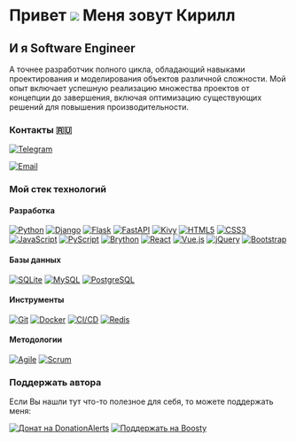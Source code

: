 Привет ![](https://user-images.githubusercontent.com/18350557/176309783-0785949b-9127-417c-8b55-ab5a4333674e.gif) Меня зовут Кирилл
=====================================================================================================================================

И я Software Engineer
-----------------

А точнее разработчик полного цикла, обладающий навыками проектирования и моделирования объектов различной сложности. Мой опыт включает успешную реализацию множества проектов от концепции до завершения, включая оптимизацию существующих решений для повышения производительности.

### Контакты 🇷🇺

[![Telegram](https://img.shields.io/badge/Telegram-@lakido-2CA5E4?style=flat&logo=telegram)](https://t.me/lakido)

[![Email](https://img.shields.io/badge/Email-lakido551@gmail.com-D44638?style=flat&logo=gmail)](mailto:lakido551@gmail.com)





### Мой стек технологий

#### **Разработка**

[![Python](https://img.shields.io/badge/Python-3776AB?style=flat&logo=python&logoColor=white)](https://www.python.org)
[![Django](https://img.shields.io/badge/Django-092E20?style=flat&logo=django&logoColor=white)](https://www.djangoproject.com/)
[![Flask](https://img.shields.io/badge/Flask-000000?style=flat&logo=flask&logoColor=white)](https://flask.palletsprojects.com/)
[![FastAPI](https://img.shields.io/badge/FastAPI-009688?style=flat&logo=fastapi&logoColor=white)](https://fastapi.tiangolo.com/)
[![Kivy](https://img.shields.io/badge/Kivy-1A73E8?style=flat)](https://kivy.org/)
[![HTML5](https://img.shields.io/badge/HTML5-E34F26?style=flat&logo=html5&logoColor=white)](https://www.w3.org/html/)
[![CSS3](https://img.shields.io/badge/CSS3-1572B6?style=flat&logo=css3&logoColor=white)](https://www.w3.org/Style/CSS/Overview.en.html)
[![JavaScript](https://img.shields.io/badge/JavaScript-F7DF1E?style=flat&logo=javascript&logoColor=000000)](https://www.javascript.com/)
[![PyScript](https://img.shields.io/badge/PyScript-white?style=flat&logo=pyscript&logoColor=black)](https://pyscript.net/)
[![Brython](https://img.shields.io/badge/Brython-skyblue?style=flat&logo=brython&logoColor=black)](https://www.brython.info/)
[![React](https://img.shields.io/badge/React-20232A?style=flat&logo=react&logoColor=61DAFB)](https://react.dev/)
[![Vue.js](https://img.shields.io/badge/Vue.js-4FC08D?style=flat&logo=vue.js&logoColor=white)](https://vuejs.org/)
[![jQuery](https://img.shields.io/badge/jQuery-0769AD?style=flat&logo=jquery&logoColor=white)](https://jquery.com/)
[![Bootstrap](https://img.shields.io/badge/Bootstrap-563D7C?style=flat&logo=bootstrap&logoColor=white)](https://getbootstrap.com/)



#### **Базы данных**

[![SQLite](https://img.shields.io/badge/SQLite-003B57?style=flat&logo=sqlite&logoColor=white)](https://www.sqlite.org/)
[![MySQL](https://img.shields.io/badge/MySQL-4479A1?style=flat&logo=mysql&logoColor=white)](https://www.mysql.com/)
[![PostgreSQL](https://img.shields.io/badge/PostgreSQL-316192?style=flat&logo=postgresql&logoColor=white)](https://www.postgresql.org/)

#### **Инструменты**

[![Git](https://img.shields.io/badge/Git-F05032?style=flat&logo=git&logoColor=white)](https://git-scm.com/)
[![Docker](https://img.shields.io/badge/Docker-2496ED?style=flat&logo=docker&logoColor=white)](https://www.docker.com/)
[![CI/CD](https://img.shields.io/badge/CI/CD-black?style=flat&logo=githubactions&logoColor=white)](https://github.com/features/actions)
[![Redis](https://img.shields.io/badge/Redis-DC382D?style=flat&logo=redis&logoColor=white)](https://redis.io/)

#### **Методологии**

[![Agile](https://img.shields.io/badge/Agile-lightgrey?style=flat)](https://en.wikipedia.org/wiki/Agile_software_development)
[![Scrum](https://img.shields.io/badge/Scrum-lightgrey?style=flat)](https://en.wikipedia.org/wiki/Scrum_(software_development))


### Поддержать автора

Если Вы нашли тут что-то полезное для себя, то можете поддержать меня:

[![Донат на DonationAlerts](https://img.shields.io/badge/%D0%9F%D0%BE%D0%B4%D0%B4%D0%B5%D1%80%D0%B6%D0%B0%D1%82%D1%8C-%D0%BD%D0%B0%20DonationAlerts-orange)](https://www.donationalerts.com/r/lakidos)
[![Поддержать на Boosty](https://img.shields.io/badge/%D0%9F%D0%BE%D0%B4%D0%B4%D0%B5%D1%80%D0%B6%D0%B0%D1%82%D1%8C-%D0%BD%D0%B0%20Boosty-blue)](https://boosty.to/lakidos/donate)


